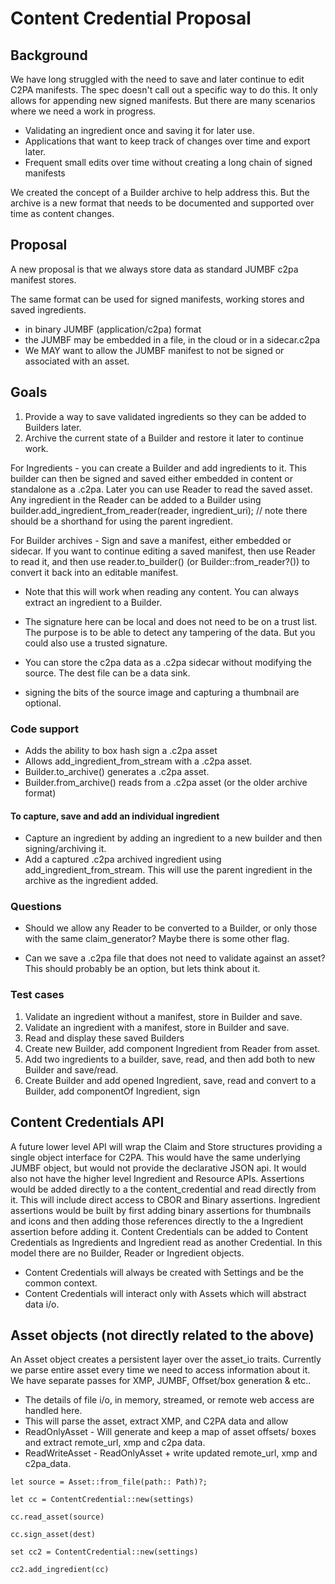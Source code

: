 # Content Credential Proposal

## Background
We have long struggled with the need to save and later continue to edit C2PA manifests.
The spec doesn't call out a specific way to do this. It only allows for appending new signed manifests.
But there are many scenarios where we need a work in progress.
- Validating an ingredient once and saving it for later use.
- Applications that want to keep track of changes over time and export later.
- Frequent small edits over time without creating a long chain of signed manifests

We created the concept of a Builder archive to help address this. But the archive is a new format
that needs to be documented and supported over time as content changes.

## Proposal
A new proposal is that we always store data as standard JUMBF c2pa manifest stores.

The same format can be used for signed manifests, working stores and saved ingredients. 

- in binary JUMBF (application/c2pa) format
- the JUMBF may be embedded in a file, in the cloud or in a sidecar.c2pa 
- We MAY want to allow the JUMBF manifest to not be signed or associated with an asset.


## Goals

1) Provide a way to save validated ingredients so they can be added to Builders later.
2) Archive the current state of a Builder and restore it later to continue work.

For Ingredients - you can create a Builder and add ingredients to it. This builder can then be signed and saved either embedded in content or standalone as a .c2pa. Later you can use Reader to read the saved asset. Any ingredient in the Reader can be added to a Builder using builder.add_ingredient_from_reader(reader, ingredient_uri); // note there should be a shorthand for using the parent ingredient.

For Builder archives - Sign and save a manifest, either embedded or sidecar.  If you want to continue editing a saved manifest, then use Reader to read it, and then use reader.to_builder() (or Builder::from_reader?()) to convert it back into an editable manifest.

- Note that this will work when reading any content. You can always extract an ingredient to a Builder.


- The signature here can be local and does not need to be on a trust list. The purpose is to be able to detect any tampering of the data. But you could also use a trusted signature.


- You can store the c2pa data as a .c2pa sidecar without modifying the source. The dest file can be a data sink.

- signing the bits of the source image and capturing a thumbnail are optional.

### Code support

- Adds the ability to box hash sign a .c2pa asset
- Allows add_ingredient_from_stream with a .c2pa asset.
- Builder.to_archive() generates a .c2pa asset.
- Builder.from_archive() reads from a .c2pa asset (or the older archive format)

#### To capture, save and add an individual ingredient
- Capture an ingredient by adding an ingredient to a new builder and then signing/archiving it.
- Add a captured .c2pa archived ingredient using add_ingredient_from_stream. This will use the parent ingredient in the archive as the ingredient added.




### Questions

- Should we allow any Reader to be converted to a Builder, or only those with the same claim_generator? Maybe there is some other flag.

- Can we save a .c2pa file that does not need to validate against an asset? This should probably be an option, but lets think about it.

### Test cases

1) Validate an ingredient without a manifest, store in Builder and save.
2) Validate an ingredient with a manifest, store in Builder and save.
3) Read and display these saved Builders
4) Create new Builder, add component Ingredient from Reader from asset.
5) Add two ingredients to a builder, save, read, and then add both to new Builder and save/read.
6) Create Builder and add opened Ingredient, save, read and convert to a Builder, add componentOf Ingredient, sign

## Content Credentials API

A future lower level API will wrap the Claim and Store structures providing a single object interface for C2PA. This would have the same underlying JUMBF object, but would not provide the declarative JSON api. It would also not have the higher level Ingredient and Resource APIs. Assertions would be added directly to a the content_credential and read directly from it. This will include direct access to CBOR and Binary assertions. Ingredient assertions would be built by first adding binary assertions for thumbnails and icons and then adding those references directly to the a Ingredient assertion before adding it. Content Credentials can be added to Content Credentials as Ingredients and Ingredient read as another Credential. In this model there are no Builder, Reader or Ingredient objects.

- Content Credentials will always be created with Settings and be the common context.
- Content Credentials will interact only with Assets which will abstract data i/o.

## Asset objects (not directly related to the above)

An Asset object creates a persistent layer over the asset_io traits. Currently we parse entire asset every time we need to access information about it. We have separate passes for XMP, JUMBF, Offset/box generation & etc..

- The details of file i/o, in memory, streamed, or remote web access are handled here. 
- This will parse the asset, extract XMP, and C2PA data and allow 
- ReadOnlyAsset - Will generate and keep a map of asset offsets/ boxes and extract remote_url, xmp and c2pa data.
- ReadWriteAsset - ReadOnlyAsset + write updated remote_url, xmp and c2pa_data.

```let source = Asset::from_stream(format, stream)?;
let source = Asset::from_file(path:: Path)?;

let cc = ContentCredential::new(settings)

cc.read_asset(source)

cc.sign_asset(dest)

set cc2 = ContentCredential::new(settings)

cc2.add_ingredient(cc)
```

